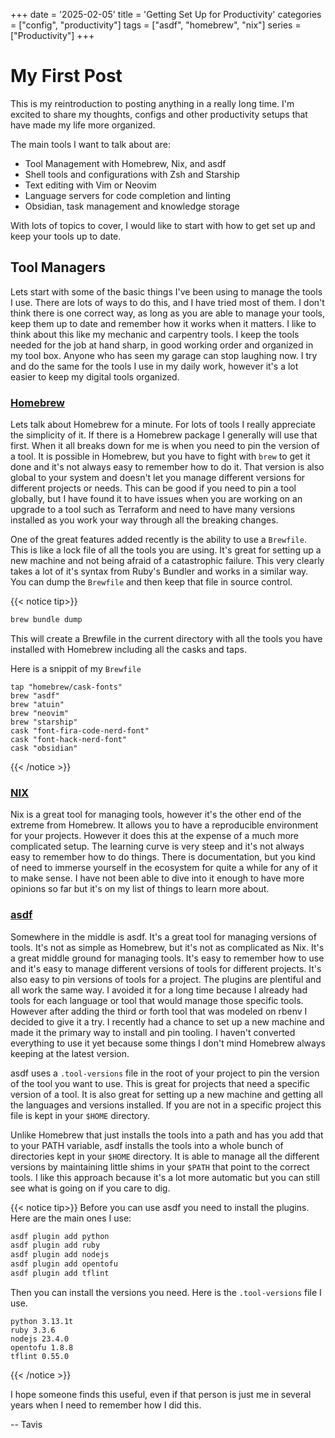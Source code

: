 +++
date = '2025-02-05'
title = 'Getting Set Up for Productivity'
categories = ["config", "productivity"]
tags = ["asdf", "homebrew", "nix"]
series = ["Productivity"]
+++

# My First Post

This is my reintroduction to posting anything in a really long time. I'm excited to share my thoughts, configs and other productivity setups that have made my life more organized.

The main tools I want to talk about are:
- Tool Management with Homebrew, Nix, and asdf
- Shell tools and configurations with Zsh and Starship
- Text editing with Vim or Neovim
- Language servers for code completion and linting
- Obsidian, task management and knowledge storage

With lots of topics to cover, I would like to start with how to get set up and keep your tools up to date.

## Tool Managers

Lets start with some of the basic things I've been using to manage the tools I use. There are lots of ways to do this, and I have tried most of them. I don't think there is one correct way, as long as you are able to manage your tools, keep them up to date and remember how it works when it matters. I like to think about this like my mechanic and carpentry tools. I keep the tools needed for the job at hand sharp, in good working order and organized in my tool box. Anyone who has seen my garage can stop laughing now. I try and do the same for the tools I use in my daily work, however it's a lot easier to keep my digital tools organized.

### [Homebrew](https://brew.sh/)

Lets talk about Homebrew for a minute. For lots of tools I really appreciate the simplicity of it. If there is a Homebrew package I generally will use that first. When it all breaks down for me is when you need to pin the version of a tool. It is possible in Homebrew, but you have to fight with `brew` to get it done and it's not always easy to remember how to do it. That version is also global to your system and doesn't let you manage different versions for different projects or needs. This can be good if you need to pin a tool globally, but I have found it to have issues when you are working on an upgrade to a tool such as Terraform and need to have many versions installed as you work your way through all the breaking changes.

One of the great features added recently is the ability to use a `Brewfile`. This is like a lock file of all the tools you are using. It's great for setting up a new machine and not being afraid of a catastrophic failure. This very clearly takes a lot of it's syntax from Ruby's Bundler and works in a similar way. You can dump the `Brewfile` and then keep that file in source control.

{{< notice tip>}}
```bash
brew bundle dump
```
This will create a Brewfile in the current directory with all the tools you have installed with Homebrew including all the casks and taps.

Here is a snippit of my `Brewfile`
```text
tap "homebrew/cask-fonts"
brew "asdf"
brew "atuin"
brew "neovim"
brew "starship"
cask "font-fira-code-nerd-font"
cask "font-hack-nerd-font"
cask "obsidian"
```
{{< /notice >}}

### [NIX](https://nixos.org/)

Nix is a great tool for managing tools, however it's the other end of the extreme from Homebrew. It allows you to have a reproducible environment for your projects. However it does this at the expense of a much more complicated setup. The learning curve is very steep and it's not always easy to remember how to do things. There is documentation, but you kind of need to immerse yourself in the ecosystem for quite a while for any of it to make sense. I have not been able to dive into it enough to have more opinions so far but it's on my list of things to learn more about.

### [asdf](https://asdf-vm.com/)

Somewhere in the middle is asdf. It's a great tool for managing versions of tools. It's not as simple as Homebrew, but it's not as complicated as Nix. It's a great middle ground for managing tools. It's easy to remember how to use and it's easy to manage different versions of tools for different projects. It's also easy to pin versions of tools for a project. The plugins are plentiful and all work the same way. I avoided it for a long time because I already had tools for each language or tool that would manage those specific tools. However after adding the third or forth tool that was modeled on rbenv I decided to give it a try.  I recently had a chance to set up a new machine and made it the primary way to install and pin tooling. I haven't converted everything to use it yet because some things I don't mind Homebrew always keeping at the latest version.

asdf uses a `.tool-versions` file in the root of your project to pin the version of the tool you want to use. This is great for projects that need a specific version of a tool. It is also great for setting up a new machine and getting all the languages and versions installed. If you are not in a specific project this file is kept in your `$HOME` directory.

Unlike Homebrew that just installs the tools into a path and has you add that to your PATH variable, asdf installs the tools into a whole bunch of directories kept in your `$HOME` directory. It is able to manage all the different versions by maintaining little shims in your `$PATH` that point to the correct tools. I like this approach because it's a lot more automatic but you can still see what is going on if you care to dig.

{{< notice tip>}}
Before you can use asdf you need to install the plugins. Here are the main ones I use:
```bash
asdf plugin add python
asdf plugin add ruby
asdf plugin add nodejs
asdf plugin add opentofu
asdf plugin add tflint
```

Then you can install the versions you need. Here is the `.tool-versions` file I use.
```text
python 3.13.1t
ruby 3.3.6
nodejs 23.4.0
opentofu 1.8.8
tflint 0.55.0
```
{{< /notice >}}

I hope someone finds this useful, even if that person is just me in several years when I need to remember how I did this.

 -- Tavis
